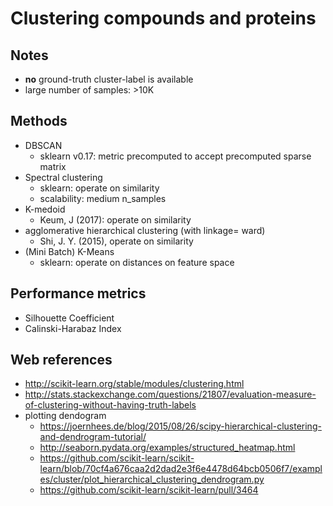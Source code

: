 # Clustering compounds and proteins

## Notes
* **no** ground-truth cluster-label is available
* large number of samples: >10K

## Methods
* DBSCAN
  * sklearn v0.17: metric precomputed to accept precomputed sparse matrix
* Spectral clustering
  * sklearn: operate on similarity
  * scalability: medium n_samples
* K-medoid
  * Keum, J (2017): operate on similarity
* agglomerative hierarchical clustering (with linkage= ward)
  * Shi, J. Y. (2015), operate on similarity
* (Mini Batch) K-Means
  * sklearn: operate on distances on feature space

## Performance metrics
* Silhouette Coefficient
* Calinski-Harabaz Index

## Web references
* http://scikit-learn.org/stable/modules/clustering.html
* http://stats.stackexchange.com/questions/21807/evaluation-measure-of-clustering-without-having-truth-labels
* plotting dendogram
  * https://joernhees.de/blog/2015/08/26/scipy-hierarchical-clustering-and-dendrogram-tutorial/
  * http://seaborn.pydata.org/examples/structured_heatmap.html
  * https://github.com/scikit-learn/scikit-learn/blob/70cf4a676caa2d2dad2e3f6e4478d64bcb0506f7/examples/cluster/plot_hierarchical_clustering_dendrogram.py
  * https://github.com/scikit-learn/scikit-learn/pull/3464
